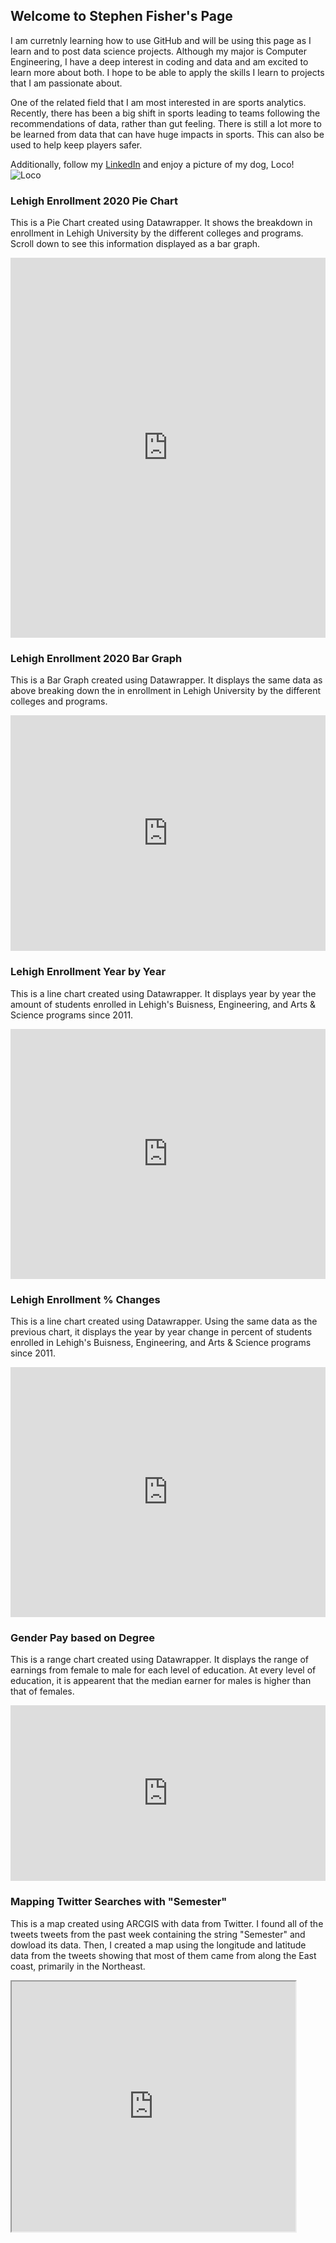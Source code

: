 ## Welcome to Stephen Fisher's Page

I am curretnly learning how to use GitHub and will be using this page as I learn and to post data science projects. Although my major is Computer Engineering, I have a deep interest in coding and data and am excited to learn more about both.  I hope to be able to apply the skills I learn to projects that I am passionate about.

One of the related field that I am most interested in are sports analytics.  Recently, there has been a big shift in sports leading to teams following the recommendations of data, rather than gut feeling.  There is still a lot more to be learned from data that can have huge impacts in sports. This can also be used to help keep players safer.

Additionally, follow my [LinkedIn](https://www.linkedin.com/in/stephenfisher123/) and enjoy a picture of my dog, Loco! ![Loco](https://i.ibb.co/RP3w320/IMG-4710.jpg) 



### Lehigh Enrollment 2020 Pie Chart
This is a Pie Chart created using Datawrapper.  It shows the breakdown in enrollment in Lehigh University by the different colleges and programs.  Scroll down to see this information displayed as a bar graph.
<iframe title="Lehigh Undergraduate Enrollment Spring 2020" aria-label="chart" id="datawrapper-chart-uuyQA" src="https://datawrapper.dwcdn.net/uuyQA/1/" scrolling="no" frameborder="0" style="width: 0; min-width: 100% !important; border: none;" height="608"></iframe><script type="text/javascript">!function(){"use strict";window.addEventListener("message",(function(a){if(void 0!==a.data["datawrapper-height"])for(var e in a.data["datawrapper-height"]){var t=document.getElementById("datawrapper-chart-"+e)||document.querySelector("iframe[src*='"+e+"']");t&&(t.style.height=a.data["datawrapper-height"][e]+"px")}}))}();
</script>



### Lehigh Enrollment 2020 Bar Graph
This is a Bar Graph created using Datawrapper.  It displays the same data as above breaking down the in enrollment in Lehigh University by the different colleges and programs.
<iframe title="Lehigh Undergraduate Enrollment Spring 2020" aria-label="Bar Chart" id="datawrapper-chart-bFsK1" src="https://datawrapper.dwcdn.net/bFsK1/1/" scrolling="no" frameborder="0" style="width: 0; min-width: 100% !important; border: none;" height="377"></iframe><script type="text/javascript">!function(){"use strict";window.addEventListener("message",(function(a){if(void 0!==a.data["datawrapper-height"])for(var e in a.data["datawrapper-height"]){var t=document.getElementById("datawrapper-chart-"+e)||document.querySelector("iframe[src*='"+e+"']");t&&(t.style.height=a.data["datawrapper-height"][e]+"px")}}))}();
</script>



### Lehigh Enrollment Year by Year
This is a line chart created using Datawrapper.  It displays year by year the amount of students enrolled in Lehigh's Buisness, Engineering, and Arts & Science programs since 2011.
<iframe title="Lehigh College's Enrollments" aria-label="Interactive line chart" id="datawrapper-chart-tdtw6" src="https://datawrapper.dwcdn.net/tdtw6/1/" scrolling="no" frameborder="0" style="width: 0; min-width: 100% !important; border: none;" height="400"></iframe><script type="text/javascript">!function(){"use strict";window.addEventListener("message",(function(a){if(void 0!==a.data["datawrapper-height"])for(var e in a.data["datawrapper-height"]){var t=document.getElementById("datawrapper-chart-"+e)||document.querySelector("iframe[src*='"+e+"']");t&&(t.style.height=a.data["datawrapper-height"][e]+"px")}}))}();
</script>


### Lehigh Enrollment % Changes
This is a line chart created using Datawrapper.  Using the same data as the previous chart, it displays the year by year change in percent of students enrolled in Lehigh's Buisness, Engineering, and Arts & Science programs since 2011.
<iframe title="Lehigh College's Enrollment % Change" aria-label="Interactive line chart" id="datawrapper-chart-B1fZJ" src="https://datawrapper.dwcdn.net/B1fZJ/1/" scrolling="no" frameborder="0" style="width: 0; min-width: 100% !important; border: none;" height="400"></iframe><script type="text/javascript">!function(){"use strict";window.addEventListener("message",(function(a){if(void 0!==a.data["datawrapper-height"])for(var e in a.data["datawrapper-height"]){var t=document.getElementById("datawrapper-chart-"+e)||document.querySelector("iframe[src*='"+e+"']");t&&(t.style.height=a.data["datawrapper-height"][e]+"px")}}))}();
</script>




### Gender Pay based on Degree
This is a range chart created using Datawrapper.  It displays the range of earnings from female to male for each level of education.  At every level of education, it is appearent that the median earner for males is higher than that of females.
<iframe title="Male and Female Earnings by Degree" aria-label="Range Plot" id="datawrapper-chart-ZlpYV" src="https://datawrapper.dwcdn.net/ZlpYV/1/" scrolling="no" frameborder="0" style="width: 0; min-width: 100% !important; border: none;" height="281"></iframe><script type="text/javascript">!function(){"use strict";window.addEventListener("message",(function(a){if(void 0!==a.data["datawrapper-height"])for(var e in a.data["datawrapper-height"]){var t=document.getElementById("datawrapper-chart-"+e)||document.querySelector("iframe[src*='"+e+"']");t&&(t.style.height=a.data["datawrapper-height"][e]+"px")}}))}();
</script>



### Mapping Twitter Searches with "Semester"
This is a map created using ARCGIS with data from Twitter.  I found all of the tweets tweets from the past week containing the string "Semester" and dowload its data.  Then, I created a map using the longitude and latitude data from the tweets showing that most of them came from along the East coast, primarily in the Northeast.
<iframe src="https://lu.maps.arcgis.com/home/webmap/viewer.html?webmap=aedc2f2776ea41dea2ca0450e3aac3dc" width="90%" height="400"></iframe>
